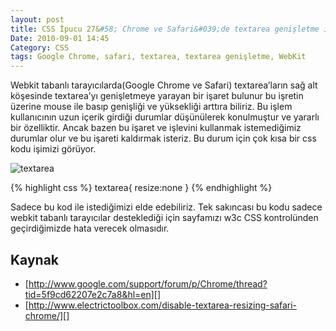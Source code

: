 ```yaml
---
layout: post
title: CSS İpucu 27&#58; Chrome ve Safari&#039;de textarea genişletme işlevini kaldırma
Date: 2010-09-01 14:45
Category: CSS
tags: Google Chrome, safari, textarea, textarea genişletme, WebKit
---
```


Webkit tabanlı tarayıcılarda(Google Chrome ve Safari) textarea’ların sağ
alt köşesinde textarea’yı genişletmeye yarayan bir işaret bulunur bu
işretin üzerine mouse ile basıp genişliği ve yüksekliği arttıra biliriz.
Bu işlem kullanıcının uzun içerik girdiği durumlar düşünülerek
konulmuştur ve yararlı bir özelliktir. Ancak bazen bu işaret ve işlevini
kullanmak istemediğimiz durumlar olur ve bu işareti kaldırmak isteriz.
Bu durum için çok kısa bir css kodu işimizi görüyor.

![][100]

{% highlight css %}
textarea{
	resize:none
}
{% endhighlight %}

Sadece bu kod ile istediğimizi elde edebiliriz. Tek sakıncası bu kodu sadece webkit tabanlı tarayıcılar desteklediği için sayfamızı w3c CSS kontrolünden geçirdiğimizde hata verecek olmasıdır.

## Kaynak

-   [http://www.google.com/support/forum/p/Chrome/thread?tid=5f9cd62207e2c7a8&hl=en][]
-   [http://www.electrictoolbox.com/disable-textarea-resizing-safari-chrome/][]

  [100]: /images/textarea.gif "textarea"
  [http://www.google.com/support/forum/p/Chrome/thread?tid=5f9cd62207e2c7a8&hl=en]: http://www.google.com/support/forum/p/Chrome/thread?tid=5f9cd62207e2c7a8&hl=en
  [http://www.electrictoolbox.com/disable-textarea-resizing-safari-chrome/]: http://www.electrictoolbox.com/disable-textarea-resizing-safari-chrome/

